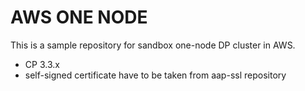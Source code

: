 # AWS ONE NODE

This is a sample repository for sandbox one-node DP cluster in AWS.

* CP 3.3.x
* self-signed certificate have to be taken from aap-ssl repository

